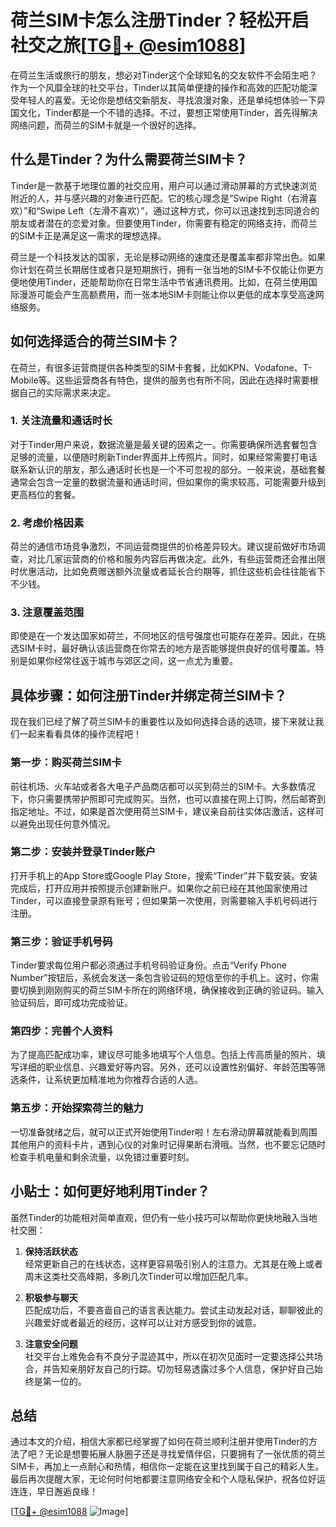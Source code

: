# 荷兰SIM卡怎么注册Tinder？轻松开启社交之旅[[TG💪+ @esim1088](https://t.me/s/esim1088)]

在荷兰生活或旅行的朋友，想必对Tinder这个全球知名的交友软件不会陌生吧？作为一个风靡全球的社交平台，Tinder以其简单便捷的操作和高效的匹配功能深受年轻人的喜爱。无论你是想结交新朋友、寻找浪漫对象，还是单纯想体验一下异国文化，Tinder都是一个不错的选择。不过，要想正常使用Tinder，首先得解决网络问题，而荷兰的SIM卡就是一个很好的选择。

## 什么是Tinder？为什么需要荷兰SIM卡？

Tinder是一款基于地理位置的社交应用，用户可以通过滑动屏幕的方式快速浏览附近的人，并与感兴趣的对象进行匹配。它的核心理念是“Swipe Right（右滑喜欢）”和“Swipe Left（左滑不喜欢）”，通过这种方式，你可以迅速找到志同道合的朋友或者潜在的恋爱对象。但要使用Tinder，你需要有稳定的网络支持，而荷兰的SIM卡正是满足这一需求的理想选择。

荷兰是一个科技发达的国家，无论是移动网络的速度还是覆盖率都非常出色。如果你计划在荷兰长期居住或者只是短期旅行，拥有一张当地的SIM卡不仅能让你更方便地使用Tinder，还能帮助你在日常生活中节省通讯费用。比如，在荷兰使用国际漫游可能会产生高额费用，而一张本地SIM卡则能让你以更低的成本享受高速网络服务。

## 如何选择适合的荷兰SIM卡？

在荷兰，有很多运营商提供各种类型的SIM卡套餐，比如KPN、Vodafone、T-Mobile等。这些运营商各有特色，提供的服务也有所不同，因此在选择时需要根据自己的实际需求来决定。

### 1. **关注流量和通话时长**
   对于Tinder用户来说，数据流量是最关键的因素之一。你需要确保所选套餐包含足够的流量，以便随时刷新Tinder界面并上传照片。同时，如果经常需要打电话联系新认识的朋友，那么通话时长也是一个不可忽视的部分。一般来说，基础套餐通常会包含一定量的数据流量和通话时间，但如果你的需求较高，可能需要升级到更高档位的套餐。

### 2. **考虑价格因素**
   荷兰的通信市场竞争激烈，不同运营商提供的价格差异较大。建议提前做好市场调查，对比几家运营商的价格和服务内容后再做决定。此外，有些运营商还会推出限时优惠活动，比如免费赠送额外流量或者延长合约期等，抓住这些机会往往能省下不少钱。

### 3. **注意覆盖范围**
   即使是在一个发达国家如荷兰，不同地区的信号强度也可能存在差异。因此，在挑选SIM卡时，最好确认该运营商在你常去的地方是否能够提供良好的信号覆盖。特别是如果你经常往返于城市与郊区之间，这一点尤为重要。

## 具体步骤：如何注册Tinder并绑定荷兰SIM卡？

现在我们已经了解了荷兰SIM卡的重要性以及如何选择合适的选项，接下来就让我们一起来看看具体的操作流程吧！

### 第一步：购买荷兰SIM卡
前往机场、火车站或者各大电子产品商店都可以买到荷兰的SIM卡。大多数情况下，你只需要携带护照即可完成购买。当然，也可以直接在网上订购，然后邮寄到指定地址。不过，如果是首次使用荷兰SIM卡，建议亲自前往实体店激活，这样可以避免出现任何意外情况。

### 第二步：安装并登录Tinder账户
打开手机上的App Store或Google Play Store，搜索“Tinder”并下载安装。安装完成后，打开应用并按照提示创建新账户。如果你之前已经在其他国家使用过Tinder，可以直接登录原有账号；但如果第一次使用，则需要输入手机号码进行注册。

### 第三步：验证手机号码
Tinder要求每位用户都必须通过手机号码验证身份。点击“Verify Phone Number”按钮后，系统会发送一条包含验证码的短信至你的手机上。这时，你需要切换到刚刚购买的荷兰SIM卡所在的网络环境，确保接收到正确的验证码。输入验证码后，即可成功完成验证。

### 第四步：完善个人资料
为了提高匹配成功率，建议尽可能多地填写个人信息。包括上传高质量的照片、填写详细的职业信息、兴趣爱好等内容。另外，还可以设置性别偏好、年龄范围等筛选条件，让系统更加精准地为你推荐合适的人选。

### 第五步：开始探索荷兰的魅力
一切准备就绪之后，就可以正式开始使用Tinder啦！左右滑动屏幕就能看到周围其他用户的资料卡片，遇到心仪的对象时记得果断右滑哦。当然，也不要忘记随时检查手机电量和剩余流量，以免错过重要时刻。

## 小贴士：如何更好地利用Tinder？

虽然Tinder的功能相对简单直观，但仍有一些小技巧可以帮助你更快地融入当地社交圈：

1. **保持活跃状态**  
   经常更新自己的在线状态，这样更容易吸引别人的注意力。尤其是在晚上或者周末这类社交高峰期，多刷几次Tinder可以增加匹配几率。

2. **积极参与聊天**  
   匹配成功后，不要吝啬自己的语言表达能力。尝试主动发起对话，聊聊彼此的兴趣爱好或者最近的经历，这样可以让对方感受到你的诚意。

3. **注意安全问题**  
   社交平台上难免会有不良分子混迹其中，所以在初次见面时一定要选择公共场合，并告知亲朋好友自己的行踪。切勿轻易透露过多个人信息，保护好自己始终是第一位的。

## 总结

通过本文的介绍，相信大家都已经掌握了如何在荷兰顺利注册并使用Tinder的方法了吧？无论是想要拓展人脉圈子还是寻找爱情伴侣，只要拥有了一张优质的荷兰SIM卡，再加上一点耐心和热情，相信你一定能在这里找到属于自己的精彩人生。最后再次提醒大家，无论何时何地都要注意网络安全和个人隐私保护，祝各位好运连连，早日邂逅良缘！

[[TG💪+ @esim1088](https://t.me/s/esim1088) ![Image](https://i.postimg.cc/4NQfJmqS/Snipaste-2025-05-13-00-14-12.png)]